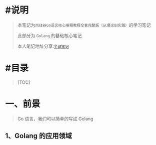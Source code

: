 # #说明

>本笔记为`尚硅谷Go语言核心编程教程全套完整版（从理论到实践）`的学习笔记
>
>此部分为 `Golang` 的基础核心笔记
>
>本人笔记地址分享:[`全部笔记`](https://gitee.com/hongjilin/hongs-study-notes)												

# #目录

>[TOC]

# 一、前景

>Go 语言，我们可以简单的写成 Golang

## 1、Golang 的应用领域

 



 



































